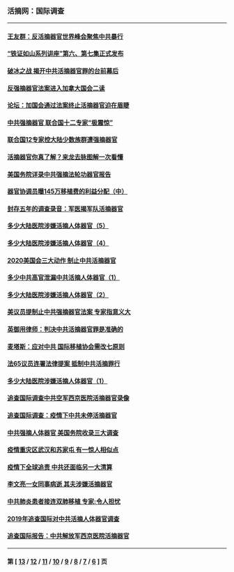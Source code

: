 ### 活摘网：国际调查
---
#### [王友群：反活摘器官世界峰会聚焦中共暴行](../../pages/nf5947/n13250738.md?04030430) 
#### [“铁证如山系列讲座”第六、第七集正式发布](../../pages/nf5947/n13106287.md?04030430) 
#### [破冰之战 揭开中共活摘器官罪的台前幕后](../../pages/nf5947/n13082457.md?04030430) 
#### [反强摘器官法案进入加拿大国会二读](../../pages/nf5947/n13033450.md?04030430) 
#### [论坛：加国会通过法案终止活摘器官迫在眉睫](../../pages/nf5947/n13029839.md?04030430) 
#### [中共强摘器官 联合国十二专家“极震惊”](../../pages/nf5947/n13024313.md?04030430) 
#### [联合国12专家控大陆少数族群遭强摘器官](../../pages/nf5947/n13023877.md?04030430) 
#### [活摘器官你真了解？来龙去脉图解一次看懂](../../pages/nf5947/n13013820.md?04030430) 
#### [美国务院详录中共强摘法轮功器官报告](../../pages/nf5947/n12944519.md?04030430) 
#### [器官协调员曝145万移植费的利益分配（中）](../../pages/nf5947/n12894547.md?04030430) 
#### [封存五年的调查录音：军医揭军队活摘器官](../../pages/nf5947/n12798692.md?04030430) 
#### [多少大陆医院涉嫌活摘人体器官（5）](../../pages/nf5947/n12768383.md?04030430) 
#### [多少大陆医院涉嫌活摘人体器官（4）](../../pages/nf5947/n12664434.md?04030430) 
#### [2020美国会三大动作 制止中共活摘器官](../../pages/nf5947/n12682004.md?04030430) 
#### [多少中共高官泄漏中共活摘人体器官（1）](../../pages/nf5947/n12671234.md?04030430) 
#### [多少大陆医院涉嫌活摘人体器官（2）](../../pages/nf5947/n12655589.md?04030430) 
#### [美议员提制止中共强摘器官法案 专家指意义大](../../pages/nf5947/n12630561.md?04030430) 
#### [英御用律师：判决中共活摘器官罪是准确的](../../pages/nf5947/n12580740.md?04030430) 
#### [麦塔斯：应对中共 国际移植协会需改七原则](../../pages/nf5947/n12514711.md?04030430) 
#### [法65议员连署法律提案 抵制中共活摘罪行](../../pages/nf5947/n12437047.md?04030430) 
#### [多少大陆医院涉嫌活摘人体器官（1）](../../pages/nf5947/n12414284.md?04030430) 
#### [追查国际调查中共空军西京医院活摘器官录像](../../pages/nf5947/n12348837.md?04030430) 
#### [追查国际调查：疫情下中共未停活摘器官](../../pages/nf5947/n12273415.md?04030430) 
#### [中共强摘人体器官 美国务院收录三大调查](../../pages/nf5947/n12181488.md?04030430) 
#### [疫情重灾区武汉和苏家屯 有一惊人相似点](../../pages/nf5947/n12150824.md?04030430) 
#### [疫情下全球追责 中共还面临另一大清算](../../pages/nf5947/n12070397.md?04030430) 
#### [李文亮一女同事病逝 其夫涉嫌活摘器官](../../pages/nf5947/n11957882.md?04030430) 
#### [中共肺炎患者接连双肺移植 专家:令人担忧](../../pages/nf5947/n11945516.md?04030430) 
#### [2019年追查国际对中共活摘人体器官调查](../../pages/nf5947/n11917733.md?04030430) 
#### [追查国际报告：中共解放军西京医院活摘器官](../../pages/nf5947/n11838359.md?04030430) 

---
#### 第 [ [13](./13.md?04030430) / [12](./12.md?04030430) / [11](./11.md?04030430) / [10](./10.md?04030430) / [9](./9.md?04030430) / [8](./8.md?04030430) / [7](./7.md?04030430) / [6](./6.md?04030430) ] 页
